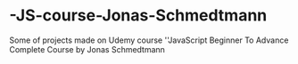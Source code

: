 # -JS-course-Jonas-Schmedtmann
Some of projects made on Udemy course ''JavaScript Beginner To Advance Complete Course by Jonas Schmedtmann

